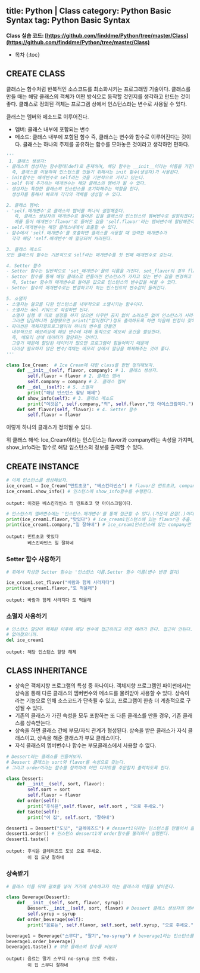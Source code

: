 
title: Python | Class
category: Python Basic Syntax
tag: Python Basic Syntax
---

**Class 실습 코드: [https://github.com/finddme/Python/tree/master/Class](https://github.com/finddme/Python/tree/master/Class)**










* 목차
{:toc}














## CREATE CLASS

클래스는 함수처럼 반복적인 소스코드를 최소화시키는 프로그래밍 기술이다.
클래스를 만들 때는 해당 클래스의 객체가 어떤 방식으로 동작할 것인지를 생각하고 만드는 것이 좋다.
클래스로 정의된 객체는 프로그램 상에서 인스턴스라는 변수로 사용될 수 있다.

클래스는 멤버와 메소드로 이루어진다.
- 멤버: 클래스 내부에 포함되는 변수
- 메소드: 클래스 내부에 포함된 함수
즉, 클래스는 변수와 함수로 이루어진다는 것이다.
클래스는 하나의 주제를 공유하는 함수를 모아놓은 것이라고 생각하면 편하다.

```python
'''
 1. 클래스 생성자:
- 클래스의 생성자는 함수형태(def)로 존재하며, 해당 함수는 __init__이라는 이름을 가진다.
  즉, 클래스를 이용하여 인스턴스를 만들기 위해서는 init 함수(생성자)가 사용된다.
- init함수는 매개변수로 self라는 것을 기본적으로 가지고 있는다.
- self 뒤에 추가하는 매개변수는 해당 클래스의 멤버가 될 수 있다.
- 생성자는 특정한 클래스의 인스턴스를 초기화해주는 역할을 한다.  
  생성자를 통해서 빠르게 각각의 객체를 생성할 수 있다.

2. 클래스 맴버:
- 'self.매개변수'로 클래스의 멤버를 하나씩 설정해준다.
   즉, 클래스 생성자의 매개변수로 들어온 값을 클래스의 인스턴스의 멤버변수로 설정하겠다고 하는 것이다.
   예를 들어 매개변수'flavor'로 들어온 값을 'self.flavor'라는 멤버변수에 할당해준다
- self.매개변수는 해당 클래스내에서 호출할 수 있다. 
- 함수에서 'self.매개변수'를 호출하면 클래스를 사용할 때 입력한 매개변수가 
  각각 해당 'self.매개변수'에 할당되어 처리된다.

3. 클래스 메소드
모든 클래스의 함수는 기본적으로 self라는 매개변수를 첫 번째 매개변수로 갖는다.

4. Setter 함수
- Setter 함수는 일반적으로 'set_매개변수'꼴의 이름을 가진다. set_flavor의 경우 flavor를 바꾸는 setter 메소드이다.
- Setter 함수를 통해 해당 클래스로 만들어진 인스턴스가 가지고 있는 변수 값을 변경하고 싶을 때 사용된다.
  즉, Setter 함수의 매개변수로 들어온 값으로 인스턴스의 변수값을 바꿀 수 있다.
- Setter 함수의 매개변수로는 변경하고자 하는 인스턴트의 변수값이 들어간다.

5. 소멸자
- 소멸자는 쓸모를 다한 인스턴스를 내부적으로 소멸시키는 함수이다.
- 소멸자는 del 키워드로 작성하면 된다.
  소멸자 실행 후 따로 설정을 하지 않으면 아무런 공지 없이 소리소문 없이 인스턴스가 사라진다.
  그러면 답답하니까 실행됐으면 print("없어졌다")정도 출력하도록 하면 마음에 안정이 찾아온다.
- 파이썬은 객체지향프로그램이라 하나의 변수를 만들면 
  내부적으로 메모리상에 해당 변수에 대해 동적으로 메모리 공간을 할당한다.
  즉, 메모리 상에 데이터가 할당되는 것이다.
  그렇기 때문에 할당된 데이터가 많으면 프로그램이 힘들어하기 때문에 
  더이상 필요하지 않은 변수/객체는 메모리 상에서 할당을 해제해주는 것이 좋다.
'''

class Ice_Cream:  # Ice Cream에 대한 class를 한번 정의해보자.
    def __init__(self, flavor, company): # 1. 클래스 생성자.
        self.flavor = flavor # 2. 클래스 멤버
        self.company = company # 2. 클래스 멤버
    def __del__(self): # 5. 소멸자
        print("해당 인스턴스 할당 해제")
    def show_info(self): # 3. 클래스 메소드
        print("이것은", self.company,"의", self.flavor,"맛 아이스크림이다.")
    def set_flavor(self, flavor): # 4. Setter 함수
        self.flavor = flavor
```
이렇게 하나의 클래스가 정의될 수 있다.

위 클래스 해석: Ice_Cream이라는 인스턴스는 flavor과 company라는 속성을 가지며, show_info라는 함수로 해당 임스턴스의 정보를 출력할 수 있다.


## CREATE INSTANCE

```python
# 이제 인스턴스를 생성해보자.
ice_cream1 = Ice_Cream("민트초코", "베스킨라빈스") # flavor은 민트초코, company는 베스킨라빈스인 Ice_Cream인스턴스를 만들었다.
ice_cream1.show_info() # 인스턴스에 show_info함수를 수행한다.
```
    output: 이것은 베스킨라빈스 의 민트초코 맛 아이스크림이다.
   
```python
# 인스턴스의 멤버변수에는 '인스턴스.매개변수'를 통해 접근할 수 있다.(가운데 온점(.)이다.)
print(ice_cream1.flavor,"맛있다") # ice_cream1인스턴스에 있는 flavor만 추출.
print(ice_cream1.company,"일 잘하네") # ice_cream1인스턴스에 있는 company만 추출.
```
    output: 민트초코 맛있다
            베스킨라빈스 일 잘하네

### Setter 함수 사용하기

```python
# 위에서 작성한 Setter 함수는 '인스턴스 이름.Setter 함수 이름(변수 변경 결과)

ice_cream1.set_flavor("바람과 함께 사라지다")
print(ice_cream1.flavor,"도 먹을래")
```
    output: 바람과 함께 사라지다 도 먹을래


### 소멸자 사용하기

```python
# 인스턴스 할당이 해제된 이후에 해당 변수에 접근하려고 하면 에러가 뜬다. 접근이 안된다.
# 없어졌으니까.
del ice_cream1
```
    output: 해당 인스턴스 할당 해제


## CLASS INHERITANCE 

- 상속은 객체지향 프로그램의 특성 중 하나이다.
  객체지향 프로그램인 파이썬에서는 상속을 통해
  다른 클래스의 멤버변수와 메소드를 물려받아 사용할 수 있다.
  상속이라는 기능으로 인해 소스코드가 단축될 수 있고, 프로그램이 한층 더 계층적으로 구성될 수 있다.
- 기존의 클래스가 가진 속성을 모두 포함하는 또 다른 클래스를 만들 경우, 기존 클래스를 상속받는다.
- 상속을 하면 클래스 간에 부모/자식 관계가 형성된다.
  상속을 받은 클래스가 자식 클래스이고, 상속을 해준 클래스가 부모 클래스이다.
- 자식 클래스의 멤버변수나 함수는 부모클래스에서 사용할 수 없다.

```python
# Dessert라는 클래스를 만들어보자.
# Dessert 클래스는 sort와 flavor를 속성으로 갖는다.
# 그리고 order이라는 함수를 정의하여 어떤 디저트를 주문할지 출력하도록 한다.

class Dessert:
    def __init__(self, sort, flavor):
        self.sort = sort
        self.flavor = flavor
    def order(self):
        print("후식은",self.flavor, self.sort , "으로 주세요.")
    def taste(self):
        print("이 집", self.sort, "잘하네")

dessert1 = Dessert("도넛", "글레이즈드") # dessert1이라는 인스턴스를 만들어서 클래스를 사용한다.
dessert1.order() # 인스턴스 dessert1에 order함수를 불러와서 실행한다.
dessert1.taste()
```
    output: 후식은 글레이즈드 도넛 으로 주세요.
            이 집 도넛 잘하네


### 상속받기

```python
# 클래스 이름 뒤에 괄호를 넣어 거기에 상속하고자 하는 클래스의 이름을 넣어준다.

class Beverage(Dessert):
    def __init__(self, sort, flavor, syrup):
        Dessert.__init__(self, sort, flavor) # Dessert 클래스 생성자의 멤버변수를 받는다.
        self.syrup = syrup
    def order_beverage(self):
        print("음료는", self.flavor, self.sort, self.syrup, "으로 주세요.")

beverage1 = Beverage("스무디", "딸기","no-syrup") # beverage1라는 인스턴스를 만든다.
beverage1.order_beverage()
beverage1.taste() # 부모 클래스의 함수를 써보자
```
    output: 음료는 딸기 스무디 no-syrup 으로 주세요.
            이 집 스무디 잘하네

